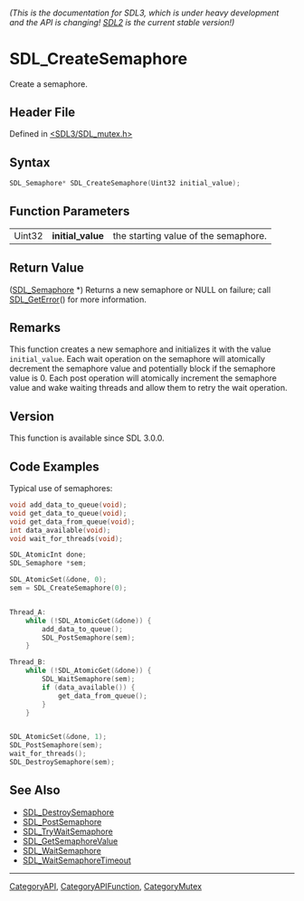 ###### (This is the documentation for SDL3, which is under heavy development and the API is changing! [SDL2](https://wiki.libsdl.org/SDL2/) is the current stable version!)
# SDL_CreateSemaphore

Create a semaphore.

## Header File

Defined in [<SDL3/SDL_mutex.h>](https://github.com/libsdl-org/SDL/blob/main/include/SDL3/SDL_mutex.h)

## Syntax

```c
SDL_Semaphore* SDL_CreateSemaphore(Uint32 initial_value);
```

## Function Parameters

|        |                   |                                      |
| ------ | ----------------- | ------------------------------------ |
| Uint32 | **initial_value** | the starting value of the semaphore. |

## Return Value

([SDL_Semaphore](SDL_Semaphore) *) Returns a new semaphore or NULL on
failure; call [SDL_GetError](SDL_GetError)() for more information.

## Remarks

This function creates a new semaphore and initializes it with the value
`initial_value`. Each wait operation on the semaphore will atomically
decrement the semaphore value and potentially block if the semaphore value
is 0. Each post operation will atomically increment the semaphore value and
wake waiting threads and allow them to retry the wait operation.

## Version

This function is available since SDL 3.0.0.

## Code Examples

Typical use of semaphores:

```c
void add_data_to_queue(void);
void get_data_to_queue(void);
void get_data_from_queue(void);
int data_available(void);
void wait_for_threads(void);

SDL_AtomicInt done;
SDL_Semaphore *sem;

SDL_AtomicSet(&done, 0);
sem = SDL_CreateSemaphore(0);


Thread_A:
    while (!SDL_AtomicGet(&done)) {
        add_data_to_queue();
        SDL_PostSemaphore(sem);
    }

Thread_B:
    while (!SDL_AtomicGet(&done)) {
        SDL_WaitSemaphore(sem);
        if (data_available()) {
            get_data_from_queue();
        }
    }


SDL_AtomicSet(&done, 1);
SDL_PostSemaphore(sem);
wait_for_threads();
SDL_DestroySemaphore(sem);
```

## See Also

- [SDL_DestroySemaphore](SDL_DestroySemaphore)
- [SDL_PostSemaphore](SDL_PostSemaphore)
- [SDL_TryWaitSemaphore](SDL_TryWaitSemaphore)
- [SDL_GetSemaphoreValue](SDL_GetSemaphoreValue)
- [SDL_WaitSemaphore](SDL_WaitSemaphore)
- [SDL_WaitSemaphoreTimeout](SDL_WaitSemaphoreTimeout)

----
[CategoryAPI](CategoryAPI), [CategoryAPIFunction](CategoryAPIFunction), [CategoryMutex](CategoryMutex)

